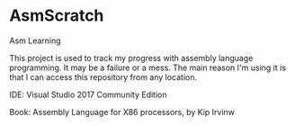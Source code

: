 # AsmScratch
Asm Learning

This project is used to track my progress with assembly language programming. It may be a failure or a mess.
The main reason I'm using it is that I can access this repository from any location.

IDE: Visual Studio 2017 Community Edition

Book: Assembly Language for X86 processors, by Kip Irvinw
